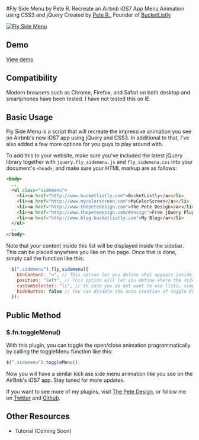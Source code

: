 #Fly Side Menu by Pete R.
Recreate an Airbnb iOS7 App Menu Animation using CSS3 and jQuery
Created by [Pete R.](http://www.thepetedesign.com), Founder of [BucketListly](http://www.bucketlistly.com)

[![Fly Side Menu](http://www.thepetedesign.com/images/fly_sidemenu_image.png "Fly Side Menu")](http://www.thepetedesign.com/demos/fly_sidemenu_demo.html)

## Demo
[View demo](http://www.thepetedesign.com/demos/fly_sidemenu_demo.html)

## Compatibility
Modern browsers such as Chrome, Firefox, and Safari on both desktop and smartphones have been tested. I have not tested this on IE.

## Basic Usage

Fly Side Menu is a script that will recreate the impressive animation you see on Airbnb's new iOS7 app using jQuery and CSS3. In additional to that, I've also added a few more options for you guys to play around with.

To add this to your website, make sure you've included the latest jQuery library together with `jquery.fly_sidemenu.js` and `fly_sidemenu.css` into your document's `<head>`, and make sure your HTML markup are as follows:
````html  
<body>
  ..
  <ul class="sidemenu">
    <li><a href="http://www.bucketlistly.com">BucketListly</a></li>
    <li><a href="http://www.mycolorscreen.com">MyColorScreen</a></li>
    <li><a href="http://www.thepetedesign.com">The Pete Design</a></li>
    <li><a href="http://www.thepetedesign.com/#design">Free jQuery Plugins</a></li>
    <li><a href="http://www.blog.bucketlistly.com">My Blog</a></li>
  </ul>
  ..
</body>
````

Note that your content inside this list will be displayed inside the sidebar. This can be placed anywhere you like on the page. Once that is done, simply call the function like this:

````javascript
  $(".sidemenu").fly_sidemenu({
    btnContent: "=", // This option let you define what appears inside the side menu button. You can add your custom icon here. This option accepts all HTML tags. The default value is "=" string.
    position: "left", // This option will let you define where the sidebar will appear on the page. Available options are "top", "left", "right", "bottom". The default value is "left"
    customSelector: "li", // In case you do not want to use lists, simply define your own css selector here. The default value is "li".
    hideButton: false // You can disable the auto creation of toggle button by changing this to true. The default value is false.
  });
````


## Public Method

### $.fn.toggleMenu()

With this plugin, you can toggle the open/close animation programmatically by calling the toggleMenu function like this:

````javascript
$(".sidemenu").toggleMenu();
````

Now you will have a similar kick ass side menu animation like you see on the AirBnb's iOS7 app. Stay tuned for more updates.

If you want to see more of my plugins, visit [The Pete Design](http://www.thepetedesign.com/#design), or follow me on [Twitter](http://www.twitter.com/peachananr) and [Github](http://www.github.com/peachananr).

## Other Resources
- Tutorial (Coming Soon)
